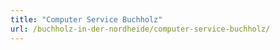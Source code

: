 ```yaml
---
title: "Computer Service Buchholz"
url: /buchholz-in-der-nordheide/computer-service-buchholz/
---
```

